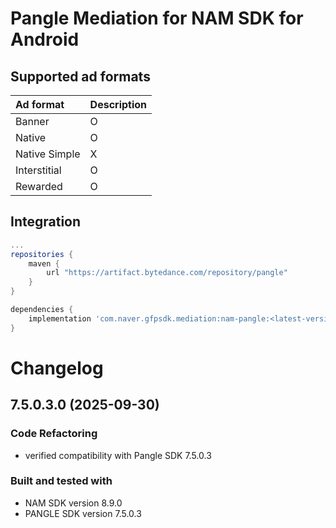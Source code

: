 # Pangle Mediation for NAM SDK for Android

## Supported ad formats

| Ad format     | Description |
|:--------------|:------------|
| Banner        | O           |
| Native        | O           |
| Native Simple | X           |
| Interstitial  | O           |
| Rewarded      | O           |

## Integration

```gradle
...
repositories {
    maven {
        url "https://artifact.bytedance.com/repository/pangle"
    }
}

dependencies {
    implementation 'com.naver.gfpsdk.mediation:nam-pangle:<latest-version>'  
}
```

# Changelog
## 7.5.0.3.0 (2025-09-30)
### Code Refactoring
* verified compatibility with Pangle SDK 7.5.0.3

### Built and tested with
- NAM SDK version 8.9.0
- PANGLE SDK version 7.5.0.3